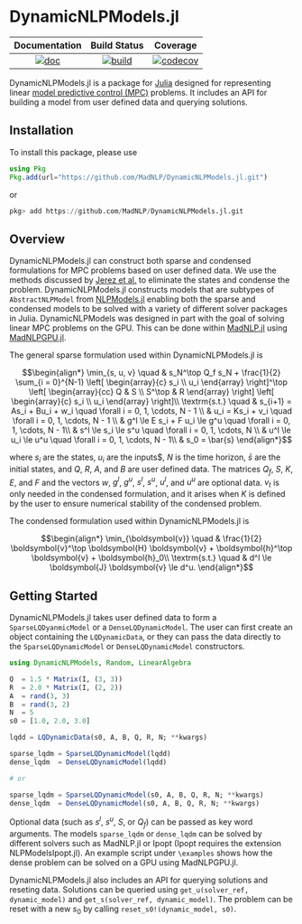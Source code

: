 # DynamicNLPModels.jl

| **Documentation** | **Build Status** | **Coverage** |
|:-----------------:|:----------------:|:----------------:|
| [![doc](https://img.shields.io/badge/docs-dev-blue.svg)](https://madnlp.github.io/DynamicNLPModels.jl/dev) | [![build](https://github.com/MadNLP/DynamicNLPModels.jl/actions/workflows/ci.yml/badge.svg)](https://github.com/MadNLP/DynamicNLPModels.jl/actions) | [![codecov](https://codecov.io/gh/MadNLP/DynamicNLPModels.jl/branch/main/graph/badge.svg?token=2Z18FIU4R7)](https://codecov.io/gh/MadNLP/DynamicNLPModels.jl) |

DynamicNLPModels.jl is a package for [Julia](https://julialang.org/) designed for representing linear [model predictive control (MPC)](https://en.wikipedia.org/wiki/Model_predictive_control) problems. It includes an API for building a model from user defined data and querying solutions.


## Installation

To install this package, please use

```julia 
using Pkg
Pkg.add(url="https://github.com/MadNLP/DynamicNLPModels.jl.git")
```

or

```julia
pkg> add https://github.com/MadNLP/DynamicNLPModels.jl.git
```

## Overview

DynamicNLPModels.jl can construct both sparse and condensed formulations for MPC problems based on user defined data. We use the methods discussed by [Jerez et al.](https://doi.org/10.1016/j.automatica.2012.03.010) to eliminate the states and condense the problem. DynamicNLPModels.jl constructs models that are subtypes of `AbstractNLPModel` from [NLPModels.jl](https://github.com/JuliaSmoothOptimizers/NLPModels.jl) enabling both the sparse and condensed models to be solved with a variety of different solver packages in Julia. DynamicNLPModels was designed in part with the goal of solving linear MPC problems on the GPU. This can be done within [MadNLP.jl](https://github.com/MadNLP/MadNLP.jl) using [MadNLPGPU.jl](https://github.com/MadNLP/MadNLP.jl/tree/master/lib/MadNLPGPU). 

The general sparse formulation used within DynamicNLPModels.jl is

$$\begin{align*}
\min_{s, u, v} \quad & s_N^\top Q_f s_N + \frac{1}{2} \sum_{i = 0}^{N-1} \left[ \begin{array}{c} s_i \\ u_i \end{array} \right]^\top \left[ \begin{array}{cc} Q & S \\ S^\top & R \end{array} \right] \left[ \begin{array}{c} s_i \\ u_i \end{array} \right]\\
          \textrm{s.t.} \quad & s_{i+1} = As_i + Bu_i + w_i \quad \forall i = 0, 1, \cdots, N - 1 \\
          & u_i = Ks_i + v_i \quad  \forall i = 0, 1, \cdots, N - 1 \\
          & g^l \le E s_i + F u_i \le g^u \quad \forall i = 0, 1, \cdots, N - 1\\
          & s^l \le s_i \le s^u \quad \forall i = 0, 1, \cdots, N \\
          & u^l \le u_i \le u^u \quad \forall i = 0, 1, \cdots, N - 1\\
          & s_0 = \bar{s} 
\end{align*}$$

where $s_i$ are the states, $u_i$ are the inputs$, $N$ is the time horizon, $\bar{s}$ are the initial states, and $Q$, $R$, $A$, and $B$ are user defined data. The matrices $Q_f$, $S$, $K$, $E$, and $F$ and the vectors $w$, $g^l$, $g^u$, $s^l$, $s^u$, $u^l$, and $u^u$ are optional data. $v_t$ is only needed in the condensed formulation, and it arises when $K$ is defined by the user to ensure numerical stability of the condensed problem. 

The condensed formulation used within DynamicNLPModels.jl is 

$$\begin{align*}
\min_{\boldsymbol{v}} \quad & \frac{1}{2} \boldsymbol{v}^\top \boldsymbol{H} \boldsymbol{v} + \boldsymbol{h}^\top \boldsymbol{v} + \boldsymbol{h}_0\\
        \textrm{s.t.} \quad & d^l \le \boldsymbol{J} \boldsymbol{v} \le d^u.
\end{align*}$$

## Getting Started

DynamicNLPModels.jl takes user defined data to form a `SparseLQDyanmicModel` or a `DenseLQDynamicModel`. The user can first create an object containing the `LQDynamicData`, or they can pass the data directly to the `SparseLQDynamicModel` or `DenseLQDynamicModel` constructors.

```julia
using DynamicNLPModels, Random, LinearAlgebra

Q  = 1.5 * Matrix(I, (3, 3))
R  = 2.0 * Matrix(I, (2, 2))
A  = rand(3, 3)
B  = rand(3, 2)
N  = 5
s0 = [1.0, 2.0, 3.0]

lqdd = LQDynamicData(s0, A, B, Q, R, N; **kwargs)

sparse_lqdm = SparseLQDynamicModel(lqdd)
dense_lqdm  = DenseLQDynamicModel(lqdd)

# or 

sparse_lqdm = SparseLQDynamicModel(s0, A, B, Q, R, N; **kwargs)
dense_lqdm  = DenseLQDynamicModel(s0, A, B, Q, R, N; **kwargs)
```

Optional data (such as $s^l$, $s^u$, $S$, or $Q_f$) can be passed as key word arguments. The models `sparse_lqdm` or `dense_lqdm` can be solved by different solvers such as MadNLP.jl or Ipopt (Ipopt requires the extension NLPModelsIpopt.jl). An example script under `\examples` shows how the dense problem can be solved on a GPU using MadNLPGPU.jl. 

DynamicNLPModels.jl also includes an API for querying solutions and reseting data. Solutions can be queried using `get_u(solver_ref, dynamic_model)` and `get_s(solver_ref, dynamic_model)`. The problem can be reset with a new $s_0$ by calling `reset_s0!(dynamic_model, s0)`. 

